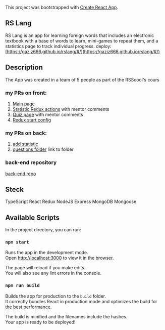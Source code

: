 This project was bootstrapped with [Create React App](https://github.com/facebook/create-react-app).

## RS Lang

RS Lang is an app for learning foreign words that includes an electronic textbook with a base of words to learn, mini-games to repeat them, and a statistics page to track individual progress.
deploy: [https://gaziz666.github.io/rslang/#/](https://gaziz666.github.io/rslang/#/)

## Description

The App was created in a team of 5 people as part of the RSScool's cours
### my PRs on front:
1. [Main page](https://github.com/Rrroman/rslang/pull/33)
2. [Statistic Redux actions](https://github.com/Rrroman/rslang/pull/26) with mentor comments
3. [Quiz page](https://github.com/Rrroman/rslang/pull/10) with mentor comments
4. [Redux start config](https://github.com/Rrroman/rslang/pull/1/files)

### my PRs on back:
1. [add statistic](https://github.com/Gaziz666/react-rslang-be/pull/2/files)
2. [questions folder](https://github.com/Gaziz666/react-rslang-be/tree/develop/src/resources/questions) link to folder

### back-end repository
[back-end repo](https://github.com/Gaziz666/react-rslang-be)

## Steck

TypeScript
React
Redux
NodeJS
Express
MongoDB
Mongoose

## Available Scripts

In the project directory, you can run:

### `npm start`

Runs the app in the development mode.\
Open [http://localhost:3000](http://localhost:3000) to view it in the browser.

The page will reload if you make edits.\
You will also see any lint errors in the console.

### `npm run build`

Builds the app for production to the `build` folder.\
It correctly bundles React in production mode and optimizes the build for the best performance.

The build is minified and the filenames include the hashes.\
Your app is ready to be deployed!
